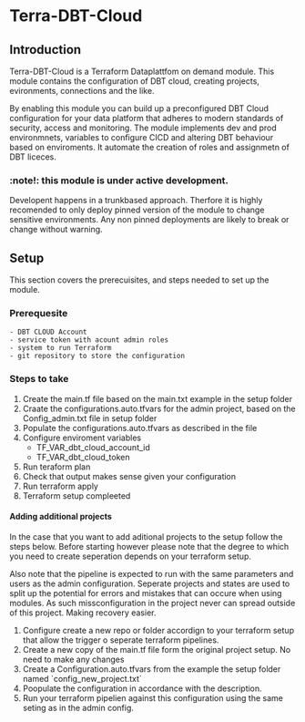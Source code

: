 # Terra-DBT-Cloud

## Introduction 
Terra-DBT-Cloud is a Terraform Dataplattfom on demand module.
This module contains the configuration of DBT cloud, creating projects, evironments, connections and the like.

By enabling this module you can build up a preconfigured DBT Cloud configuration for your  data platform that adheres to modern standards of security, access and monitoring.
The module implements dev and prod environmnets, variables to configure CICD and altering DBT behaviour based on enviroments. 
It automate the creation of roles and assignmetn of DBT liceces.

### :note!: this module is under active development. 
Developent happens in a trunkbased approach. 
Therfore it is highly recomended to only deploy pinned version of the module to change sensitive environments. 
Any non pinned deployments are likely to break or change without warning.

## Setup
This section covers the prerecuisites, and steps needed to set up the module.

### Prerequesite
    - DBT CLOUD Account
    - service token with acount admin roles
    - system to run Terraform
    - git repository to store the configuration

### Steps to take

1. Create the main.tf file based on the main.txt  example in the setup folder
2. Craate the configurations.auto.tfvars for the admin project, based on the Config_admin.txt file in setup folder
3. Populate the configurations.auto.tfvars as described in the file
4. Configure enviroment variables
    - TF_VAR_dbt_cloud_account_id
    - TF_VAR_dbt_cloud_token
5. Run teraform plan
6. Check that output makes sense given your configuration
7. Run terraform apply
8. Terraform setup compleeted

#### Adding additional projects
In the case that you want to add aditional projects to the setup follow the steps below. 
Before starting however please note that the degree to which you need to create seperation depends on your terraform setup.

Also note that the pipeline is expected to run with the same parameters and users as the admin configuration. 
Seperate projects and states are used to split up the potential for errors and mistakes that can occure when using modules. 
As such missconfiguration in the project never can spread outside of this project. Making recovery easier.

1. Configure create a new repo or folder accordign to your terraform setup that allow the trigger o seperate terraform pipelines. 
2. Create a new copy of the main.tf file form the original project setup. No need to make any changes
3. Create a Configuration.auto.tfvars from the example the setup folder named `config_new_project.txt´
4. Poopulate the configuration in accordance with the description.
5. Run your terraform pipelien against this configuration using the same seting as in the admin config.
